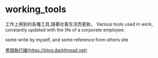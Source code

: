 # working_tools
工作上用到的各種工具,隨著社畜生活而更新。
Various tools used in work, constantly updated with the life of a corporate employee.

some write by myself, and some reference from others site 

[黑暗執行緒(https://blog.darkthread.net)](https://blog.darkthread.net/)
